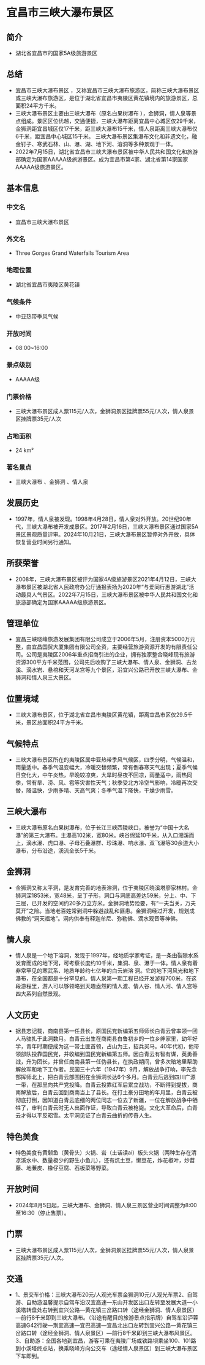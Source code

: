 # 宜昌市三峡大瀑布景区
## 简介
- 湖北省宜昌市的国家5A级旅游景区
## 总结
- 宜昌市三峡大瀑布景区 ，又称宜昌市三峡大瀑布旅游区，简称三峡大瀑布景区或三峡大瀑布旅游区，是位于湖北省宜昌市夷陵区黄花镇境内的旅游景区，总面积24平方千米。 
- 三峡大瀑布景区主要由三峡大瀑布（原名白果树瀑布 ），金狮洞，情人泉等景点组成。景区区位优越，交通便捷，三峡大瀑布距离宜昌中心城区仅29千米，金狮洞距宜昌城区仅17千米，距三峡大瀑布15千米，情人泉距离三峡大瀑布仅6千米，距宜昌中心城区15千米。 三峡大瀑布景区集瀑布文化和非遗文化，融金钉子、寒武石林、山、瀑、湖、地下河、溶洞等多种景观于一体。 
- 2022年7月15日，湖北省宜昌市三峡大瀑布景区被中华人民共和国文化和旅游部确定为国家AAAAA级旅游景区。成为宜昌市第4家、湖北省第14家国家AAAAA级旅游景区。
## 基本信息
### 中文名
- 宜昌市三峡大瀑布景区
### 外文名
- Three Gorges Grand Waterfalls Tourism Area
### 地理位置
- 湖北省宜昌市夷陵区黄花镇
### 气候条件
- 中亚热带季风气候
### 开放时间
- 08:00~16:00
### 景点级别
- AAAAA级
### 门票价格
- 三峡大瀑布景区成人票115元/人次，金狮洞景区挂牌票55元/人次，情人泉景区挂牌票35元/人次
### 占地面积
- 24 km²
### 著名景点
- 三峡大瀑布 、金狮洞 、情人泉
## 发展历史
- 1997年，情人泉被发现。1998年4月28日，情人泉对外开放。20世纪90年代，三峡大瀑布被开发成景区。2017年2月16日，三峡大瀑布景区通过国家5A景区景观质量评审。2024年10月21日，三峡大瀑布景区暂停对外开放，具体恢复营业时间另行通知。
## 所获荣誉
- 2008年，三峡大瀑布景区被评为国家4A级旅游景区2021年4月12日，三峡大瀑布景区被湖北省人民政府办公厅通报表扬为2020年“与爱同行惠游湖北”活动最具人气景区。2022年7月15日，三峡大瀑布景区被中华人民共和国文化和旅游部确定为国家AAAAA级旅游景区。
## 管理单位
- 宜昌三峡晓峰旅游发展集团有限公司成立于2006年5月，注册资本5000万元整，由宜昌国贸大厦集团有限公司全资，主要经营旅游资源开发的有限责任公司。公司是夷陵区2006年重点招商引进的企业，拥有独家整合晓峰现有旅游资源300平方千米范围，公司先后收购了三峡大瀑布、情人泉、金狮洞、古龙溪、滴水岩、悬棺和天河龙宫等九个景区，沿宜兴公路已开放三峡大瀑布、金狮洞和情人泉三大景区。
## 位置境域
- 三峡大瀑布景区，位于湖北省宜昌市夷陵区黄花镇，距离宜昌市区仅29.5千米，景区总面积24平方千米。
## 气候特点
- 三峡大瀑布景区所在的夷陵区属中亚热带季风气候区，四季分明，气候温和，雨量适中。春季气温变幅大，冷暖交替频繁，常有倒春寒天气出现；夏季气候日变化大，中午炎热，早晚较凉爽，大旱时昼夜不回凉，雨量适中，雨热同季，常有旱、涝、风、雹等灾害性天气；秋季受北方冷空气影响，冷暖再次交替，降温快，少雨多晴、天高气爽；冬季气温下降快，干燥少雨雪。
## 三峡大瀑布
- 三峡大瀑布原名白果树瀑布，位于长江三峡西陵峡口，被誉为“中国十大名瀑”的第三大瀑布。主瀑高102米，宽80米。峡谷绵延10千米，从入口溯溪而上，滴水瀑、虎口瀑、子母石叠瀑群、珍珠瀑、响水瀑、双飞瀑等30余道大小瀑布，分布沿途，溪流全长5千米。
## 金狮洞
- 金狮洞又称太平洞，是发育完善的地表溶洞，位于夷陵区晓溪塔廖家林村。金狮洞深1853米，宽48米，呈丁子形，洞口与洞底高差达59米，分上、中、下三层，已开发的空间约20多万立方米。金狮洞地势险要，有“一夫当关，万夫莫开”之险。当地老百姓常到洞中躲避战乱和匪患。金狮洞经过开发，规划成佛教的“洞天福地”。洞内供奉有释迦牟尼、弥勒佛、滴水观音等神佛。
## 情人泉
- 情人泉是一个地下溶洞，发现于1997年，经地质学家考证，是一条由裂隙水系发育而成的地下河，可考察长度约10千米，集洞、泉、瀑于一体。情人泉有着非常罕见的寒武系、地质年龄约七亿年的白云岩溶 洞。它的地下河风光和地下瀑布，在全国都是十分罕见的。情人泉第一期工程已经开发游程700米，在这段游程里，游人可以够领略到天趣盎然的情人渡、情人谷、情人河、情人宫等四大系列自然景观。
## 人文历史
- 据县志记载，商南县第一任县长，原国民党新编第五师师长白青云曾率领一团人马驻扎于此洞数月。白青云出生在商南县白鲁初乡的一位乡绅家里，幼年好学，青年时期便成为这一带土匪首领，占山为王，招兵买马。40年代初，他带领部队投靠国民党，并收编到国民党新编第五师。因白青云有智有谋，英勇善战，升为团长，并曾任商南县第一任伪县长，在执政期间，曾多次暗地里帮助解放军和地下工作者。民国三十六年（1947年）9月，解放战争打响，李先念部挥师北上，把白青云部围困在金狮洞长达6个多月。白青云后逃到四川广源一带，在那里向共产党投降。白青云投靠红军后累立战功，不断得到提拔，商南解放后，白青云回到商南当上了县长。在打土豪分田地的年月里，白青云被彻底打倒，因知道白青云底细的两位同志一位去了新疆，一位在解放战争中牺牲了，审判白青云时无人出面作证，导致白青云被枪毙。文化大革命后，白青云才得以平反昭雪。太平洞见证了白青云曲折的传奇人生。
## 特色美食
- 特色美食有黄颡鱼（黄骨头）火锅、岩（土话读ai）板头火锅（两种生存在清凉溪水中、数量极少的野生小鱼儿），还有炕土豆，懒豆花，炸花椒叶，炒苕藤、地蒹皮、橡仔豆腐、石板菜等野菜。
## 开放时间
- 2024年8月5日起，三峡大瀑布、金狮洞、情人泉三景区营业时间调整为8:00至16:30（停止售票）。
## 门票
- 三峡大瀑布景区成人票115元/人次，金狮洞景区挂牌票55元/人次，情人泉景区挂牌票35元/人次。
## 交通
- 1、景交车价格：三峡大瀑布20元/人观光车票金狮洞10元/人观光车票2、自驾游、自助游温馨提示自驾车沿汉宜高速—东山开发区出口左转至发展大道—小溪塔转盘处右转到宜兴公路—黄花镇三岔路口转（途经金狮洞、情人泉景区）—前行8千米即到三峡大瀑布。（沿途有醒目的旅游景点指示牌）自驾车沿沪蓉高速G42行驶—荆宜高速—宜巴高速—宜昌北出口左转到宜兴公路—黄花镇三岔路口转（途经金狮洞、情人泉景区）—前行8千米即到三峡大瀑布风景区。3、自助游：全国各地到宜昌，游客可乘在夷陵广场或铁路坝乘坐100、101路到小溪塔终点站，换乘晓峰方向公交车（途经情人泉景区）到三峡大瀑布景区下车即到。